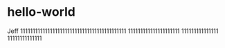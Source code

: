 # hello-world

Jeff
1111111111111111111111111111111111111111111
111111111111111111111
111111111111111
11111111111111
